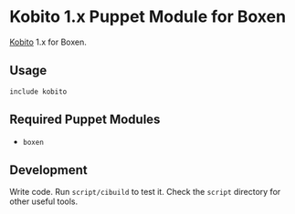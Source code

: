 # Kobito 1.x Puppet Module for Boxen

[Kobito](http://kobito.qiita.com/) 1.x for Boxen.

## Usage

```puppet
include kobito
```

## Required Puppet Modules

* `boxen`

## Development

Write code. Run `script/cibuild` to test it. Check the `script`
directory for other useful tools.
